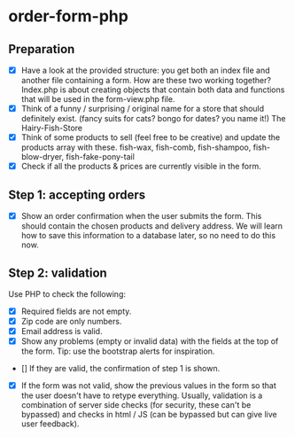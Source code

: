 # order-form-php

## Preparation
- [x] Have a look at the provided structure: you get both an index file and another file containing a form. 
How are these two working together?
  Index.php is about creating objects that contain both data and functions that will be used in the form-view.php file.
- [x] Think of a funny / surprising / original name for a store that should definitely exist. (fancy suits for cats? 
bongo for dates? you name it!)
  The Hairy-Fish-Store
- [x] Think of some products to sell (feel free to be creative) and update the products array with these.
  fish-wax, fish-comb, fish-shampoo, fish-blow-dryer, fish-fake-pony-tail
- [x] Check if all the products & prices are currently visible in the form.

## Step 1: accepting orders
- [x] Show an order confirmation when the user submits the form. This should contain the chosen products and delivery address.
We will learn how to save this information to a database later, so no need to do this now.

## Step 2: validation
Use PHP to check the following:
- [x] Required fields are not empty.
- [x] Zip code are only numbers.
- [x] Email address is valid.
- [X] Show any problems (empty or invalid data) with the fields at the top of the form. Tip: use the bootstrap alerts for 
inspiration. 
- [] If they are valid, the confirmation of step 1 is shown.
- [x] If the form was not valid, show the previous values in the form so that the user doesn't have to retype everything.
Usually, validation is a combination of server side checks (for security, these can't be bypassed) and checks in 
html / JS (can be bypassed but can give live user feedback).